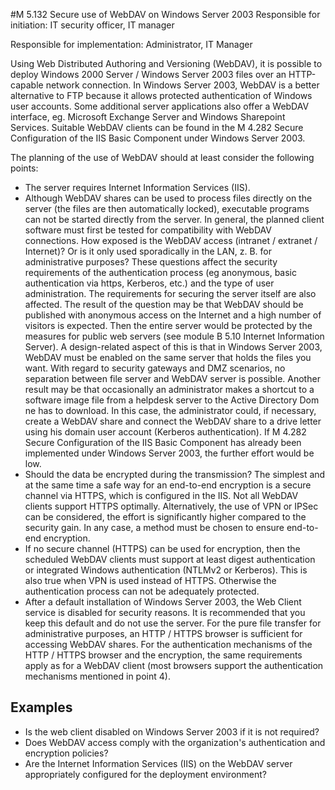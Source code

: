 #M 5.132 Secure use of WebDAV on Windows Server 2003
Responsible for initiation: IT security officer, IT manager

Responsible for implementation: Administrator, IT Manager

Using Web Distributed Authoring and Versioning (WebDAV), it is possible to deploy Windows 2000 Server / Windows Server 2003 files over an HTTP-capable network connection. In Windows Server 2003, WebDAV is a better alternative to FTP because it allows protected authentication of Windows user accounts. Some additional server applications also offer a WebDAV interface, eg. Microsoft Exchange Server and Windows Sharepoint Services. Suitable WebDAV clients can be found in the M 4.282 Secure Configuration of the IIS Basic Component under Windows Server 2003.

The planning of the use of WebDAV should at least consider the following points:

* The server requires Internet Information Services (IIS).
* Although WebDAV shares can be used to process files directly on the server (the files are then automatically locked), executable programs can not be started directly from the server. In general, the planned client software must first be tested for compatibility with WebDAV connections. How exposed is the WebDAV access (intranet / extranet / Internet)? Or is it only used sporadically in the LAN, z. B. for administrative purposes? These questions affect the security requirements of the authentication process (eg anonymous, basic authentication via https, Kerberos, etc.) and the type of user administration. The requirements for securing the server itself are also affected. The result of the question may be that WebDAV should be published with anonymous access on the Internet and a high number of visitors is expected. Then the entire server would be protected by the measures for public web servers (see module B 5.10 Internet Information Server). A design-related aspect of this is that in Windows Server 2003, WebDAV must be enabled on the same server that holds the files you want. With regard to security gateways and DMZ scenarios, no separation between file server and WebDAV server is possible. Another result may be that occasionally an administrator makes a shortcut to a software image file from a helpdesk server to the Active Directory Dom  ne has to download. In this case, the administrator could, if necessary, create a WebDAV share and connect the WebDAV share to a drive letter using his domain user account (Kerberos authentication). If M 4.282 Secure Configuration of the IIS Basic Component has already been implemented under Windows Server 2003, the further effort would be low.
* Should the data be encrypted during the transmission? The simplest and at the same time a safe way for an end-to-end encryption is a secure channel via HTTPS, which is configured in the IIS. Not all WebDAV clients support HTTPS optimally. Alternatively, the use of VPN or IPSec can be considered, the effort is significantly higher compared to the security gain. In any case, a method must be chosen to ensure end-to-end encryption.
* If no secure channel (HTTPS) can be used for encryption, then the scheduled WebDAV clients must support at least digest authentication or integrated Windows authentication (NTLMv2 or Kerberos). This is also true when VPN is used instead of HTTPS. Otherwise the authentication process can not be adequately protected.
* After a default installation of Windows Server 2003, the Web Client service is disabled for security reasons. It is recommended that you keep this default and do not use the server. For the pure file transfer for administrative purposes, an HTTP / HTTPS browser is sufficient for accessing WebDAV shares. For the authentication mechanisms of the HTTP / HTTPS browser and the encryption, the same requirements apply as for a WebDAV client (most browsers support the authentication mechanisms mentioned in point 4).




## Examples 
* Is the web client disabled on Windows Server 2003 if it is not required?
* Does WebDAV access comply with the organization's authentication and encryption policies?
* Are the Internet Information Services (IIS) on the WebDAV server appropriately configured for the deployment environment?





